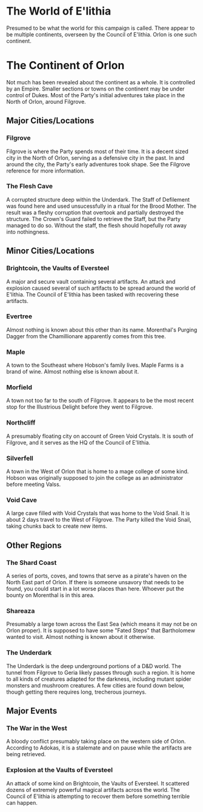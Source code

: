 # The World of E'lithia 

Presumed to be what the world for this campaign is called. There appear to be multiple continents, overseen by the Council of E'lithia. Orlon is one such continent.

# The Continent of Orlon

Not much has been revealed about the continent as a whole. It is controlled by an Empire. Smaller sections or towns on the continent may be under control of Dukes. Most of the Party's initial adventures take place in the North of Orlon, around Filgrove.

## Major Cities/Locations

### Filgrove

Filgrove is where the Party spends most of their time. It is a decent sized city in the North of Orlon, serving as a defensive city in the past. In and around the city, the Party's early adventures took shape. See the Filgrove reference for more information.

### The Flesh Cave

A corrupted structure deep within the Underdark. The Staff of Defilement was found here and used unsucessfully in a ritual for the Brood Mother. The result was a fleshy corruption that overtook and partially destroyed the structure. The Crown's Guard failed to retrieve the Staff, but the Party managed to do so. Without the staff, the flesh should hopefully rot away into nothingness.

## Minor Cities/Locations

### Brightcoin, the Vaults of Eversteel

A major and secure vault containing several artifacts. An attack and explosion caused several of such artifacts to be spread around the world of E'lithia. The Council of E'lithia has been tasked with recovering these artifacts.

### Evertree 

Almost nothing is known about this other than its name. Morenthal's Purging Dagger from the Chamillionare apparently comes from this tree.

### Maple 

A town to the Southeast where Hobson's family lives. Maple Farms is a brand of wine. Almost nothing else is known about it.

### Morfield 

A town not too far to the south of Filgrove. It appears to be the most recent stop for the Illustrious Delight before they went to Filgrove.

### Northcliff

A presumably floating city on account of Green Void Crystals. It is south of Filgrove, and it serves as the HQ of the Council of E'lithia.

### Silverfell 

A town in the West of Orlon that is home to a mage college of some kind. Hobson was originally supposed to join the college as an administrator before meeting Valss.

### Void Cave 

A large cave filled with Void Crystals that was home to the Void Snail. It is about 2 days travel to the West of Filgrove. The Party killed the Void Snail, taking chunks back to create new items.

## Other Regions

### The Shard Coast

A series of ports, coves, and towns that serve as a pirate's haven on the North East part of Orlon. If there is someone unsavory that needs to be found, you could start in a lot worse places than here. Whoever put the bounty on Morenthal is in this area.

### Shareaza

Presumably a large town across the East Sea (which means it may not be on Orlon proper). It is supposed to have some "Fated Steps" that Bartholomew wanted to visit. Almost nothing is known about it otherwise.

### The Underdark

The Underdark is the deep underground portions of a D&D world. The tunnel from Filgrove to Geria likely passes through such a region. It is home to all kinds of creatures adapted for the darkness, including mutant spider monsters and mushroom creatures. A few cities are found down below, though getting there requires long, trecherous journeys.

## Major Events

### The War in the West

A bloody conflict presumably taking place on the western side of Orlon. According to Adokas, it is a stalemate and on pause while the artifacts are being retrieved.

### Explosion at the Vaults of Eversteel

An attack of some kind on Brightcoin, the Vaults of Eversteel. It scattered dozens of extremely powerful magical artifacts across the world. The Council of E'lithia is attempting to recover them before something terrible can happen.
